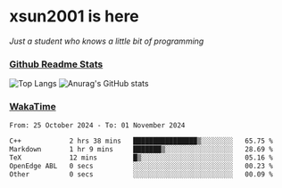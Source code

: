 # xsun2001 is here

*Just a student who knows a little bit of programming*

### [Github Readme Stats](https://github.com/anuraghazra/github-readme-stats)

![Top Langs](https://github-readme-stats.vercel.app/api/top-langs/?username=xsun2001&layout=compact&theme=radical) ![Anurag's GitHub stats](https://github-readme-stats.vercel.app/api?username=xsun2001&show_icons=true&theme=radical)

### [WakaTime](https://wakatime.com)

<!--START_SECTION:waka-->

```txt
From: 25 October 2024 - To: 01 November 2024

C++            2 hrs 38 mins   ████████████████▒░░░░░░░░   65.75 %
Markdown       1 hr 9 mins     ███████▒░░░░░░░░░░░░░░░░░   28.69 %
TeX            12 mins         █▒░░░░░░░░░░░░░░░░░░░░░░░   05.16 %
OpenEdge ABL   0 secs          ░░░░░░░░░░░░░░░░░░░░░░░░░   00.23 %
Other          0 secs          ░░░░░░░░░░░░░░░░░░░░░░░░░   00.09 %
```

<!--END_SECTION:waka-->
